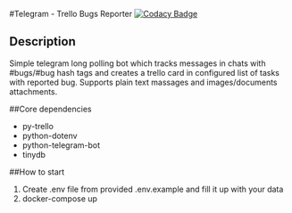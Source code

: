 #Telegram - Trello Bugs Reporter
[![Codacy Badge](https://api.codacy.com/project/badge/Grade/938eddec003548a890ac574f717db067)](https://www.codacy.com/app/alexpulich/telegram-trello-bugs-reporter?utm_source=github.com&amp;utm_medium=referral&amp;utm_content=alexpulich/telegram-trello-bugs-reporter&amp;utm_campaign=Badge_Grade)

## Description
Simple telegram long polling bot which tracks messages in chats with #bugs/#bug hash tags and creates a trello card in configured list of tasks with reported bug. Supports plain text massages and images/documents attachments.

##Core dependencies
* py-trello
* python-dotenv
* python-telegram-bot
* tinydb

##How to start
1. Create .env file from provided .env.example and fill it up with your data
2. docker-compose up